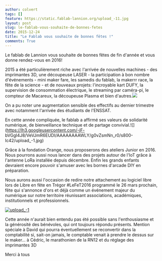```yaml
---
author: colvert
tags: []
feature: https://static.fablab-lannion.org/upload_-11.jpg
layout: post
slug: le-fablab-vous-souhaite-de-bonnes-fetes
date: 2015-12-24
title: "Le Fablab vous souhaite de bonnes fêtes !"
comments: True
---
```

Le fablab de Lannion vous souhaite de bonnes fêtes de fin d'année et vous
donne rendez-vous en 2016!

2015 a été particulièrement riche avec l'arrivée de nouvelles machines - des
imprimantes 3D, une découpeuse LASER - la participation à bon nombre
d'événements - mini maker fare, les samedis du fablab, la makerrr race, la
fête de la science - et de nouveaux projets: l'incroyable kart DUFY, la
supervision de consommation électrique, le streaming par caméra-pi, le
compteur de Macareux, la découpeuse Plasma et bien
d'autres.![](https://lh3.googleusercontent.com/-Uoi6bQS4FHk/VeVJjbw2UYI/AAAAAAAAWLY/-Dbfg48Yz3s/s800-Ic42/upload_-1.jpg)

On a pu noter une augmentation sensible des effectifs au dernier trimestre
avec notamment l'arrivée des étudiants de l'ENSSAT.

En cette année compliquée, le fablab a affirmé ses valeurs de solidarité
numérique, de bienveillance technique et de partage
convivial.![](https://lh3.googleusercontent.com/-jF-
bVGgI4J8/VeVJmR6EUDI/AAAAAAAAWLY/g0vZsmNn_r0/s800-Ic42/upload_-1.jpg)

Grâce à la fondation Orange, nous proposerons des ateliers Junior en 2016.
Nous pourrons aussi nous lancer dans des projets autour de l'IoT grâce à
l'antenne LoRa installée depuis décembre. Enfin les grands enfants devraient
encore pouvoir s'amuser avec les bornes d'arcade DIY en préparation.

Nous aurons aussi l'occasion de redire notre attachement au logiciel libre
lors de Libre en fête en Trégor #LeFeT2016 programmé le 26 mars prochain, fête
qui s'annonce d'ors et déjà comme un événement majeur du numérique sur notre
territoire réunissant associations, académiques, institutionnels et
professionnels.

[![upload_-1](https://static.fablab-lannion.org/upload_-12.jpg)](https://static.fablab-lannion.org/upload_-12.jpg)

Cette année n'aurait bien entendu pas été possible sans l'enthousiasme et la
générosité des bénévoles, qui ont toujours répondu présents. Mention spéciale
à David qui pourra éventuellement se reconvertir dans la comptabilité si,
sait-on jamais, le comptable venait à prendre le dessus sur le maker… à
Cédric, le marathonien de la RN12 et du réglage des imprimantes 3D

Merci à tous


